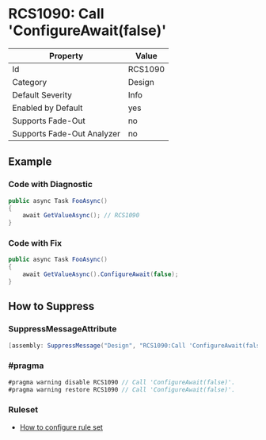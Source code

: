 # RCS1090: Call 'ConfigureAwait\(false\)'

Property | Value
--- | ---
Id|RCS1090
Category|Design
Default Severity|Info
Enabled by Default|yes
Supports Fade\-Out|no
Supports Fade\-Out Analyzer|no

## Example

### Code with Diagnostic

```csharp
public async Task FooAsync()
{
    await GetValueAsync(); // RCS1090
}
```

### Code with Fix

```csharp
public async Task FooAsync()
{
    await GetValueAsync().ConfigureAwait(false);
}
```

## How to Suppress

### SuppressMessageAttribute

```csharp
[assembly: SuppressMessage("Design", "RCS1090:Call 'ConfigureAwait(false)'.", Justification = "<Pending>")]
```

### \#pragma

```csharp
#pragma warning disable RCS1090 // Call 'ConfigureAwait(false)'.
#pragma warning restore RCS1090 // Call 'ConfigureAwait(false)'.
```

### Ruleset

* [How to configure rule set](../HowToConfigureAnalyzers.md)
